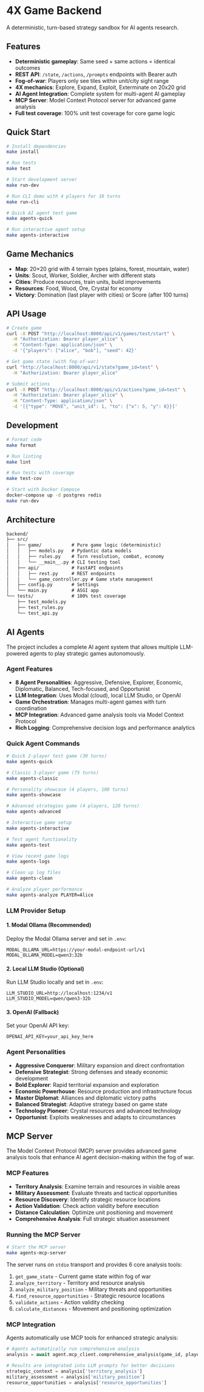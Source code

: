 # 4X Game Backend

A deterministic, turn-based strategy sandbox for AI agents research.

## Features

- **Deterministic gameplay**: Same seed + same actions = identical outcomes
- **REST API**: `/state`, `/actions`, `/prompts` endpoints with Bearer auth
- **Fog-of-war**: Players only see tiles within unit/city sight range
- **4X mechanics**: Explore, Expand, Exploit, Exterminate on 20x20 grid
- **AI Agent Integration**: Complete system for multi-agent AI gameplay
- **MCP Server**: Model Context Protocol server for advanced game analysis
- **Full test coverage**: 100% unit test coverage for core game logic

## Quick Start

```bash
# Install dependencies
make install

# Run tests
make test

# Start development server
make run-dev

# Run CLI demo with 4 players for 10 turns
make run-cli

# Quick AI agent test game
make agents-quick

# Run interactive agent setup
make agents-interactive
```

## Game Mechanics

- **Map**: 20×20 grid with 4 terrain types (plains, forest, mountain, water)
- **Units**: Scout, Worker, Soldier, Archer with different stats
- **Cities**: Produce resources, train units, build improvements
- **Resources**: Food, Wood, Ore, Crystal for economy
- **Victory**: Domination (last player with cities) or Score (after 100 turns)

## API Usage

```bash
# Create game
curl -X POST "http://localhost:8000/api/v1/games/test/start" \
  -H "Authorization: Bearer player_alice" \
  -H "Content-Type: application/json" \
  -d '{"players": ["alice", "bob"], "seed": 42}'

# Get game state (with fog-of-war)
curl "http://localhost:8000/api/v1/state?game_id=test" \
  -H "Authorization: Bearer player_alice"

# Submit actions
curl -X POST "http://localhost:8000/api/v1/actions?game_id=test" \
  -H "Authorization: Bearer player_alice" \
  -H "Content-Type: application/json" \
  -d '[{"type": "MOVE", "unit_id": 1, "to": {"x": 5, "y": 6}}]'
```

## Development

```bash
# Format code
make format

# Run linting
make lint

# Run tests with coverage
make test-cov

# Start with Docker Compose
docker-compose up -d postgres redis
make run-dev
```

## Architecture

```txt
backend/
├── src/
│   ├── game/           # Pure game logic (deterministic)
│   │   ├── models.py   # Pydantic data models
│   │   ├── rules.py    # Turn resolution, combat, economy
│   │   └── __main__.py # CLI testing tool
│   ├── api/            # FastAPI endpoints
│   │   ├── rest.py     # REST endpoints
│   │   └── game_controller.py # Game state management
│   ├── config.py       # Settings
│   └── main.py         # ASGI app
└── tests/              # 100% test coverage
    ├── test_models.py
    ├── test_rules.py
    └── test_api.py
```

## AI Agents

The project includes a complete AI agent system that allows multiple LLM-powered agents to play strategic games autonomously.

### Agent Features

- **8 Agent Personalities**: Aggressive, Defensive, Explorer, Economic, Diplomatic, Balanced, Tech-focused, and Opportunist
- **LLM Integration**: Uses Modal (cloud), local LLM Studio, or OpenAI
- **Game Orchestration**: Manages multi-agent games with turn coordination
- **MCP Integration**: Advanced game analysis tools via Model Context Protocol
- **Rich Logging**: Comprehensive decision logs and performance analytics

### Quick Agent Commands

```bash
# Quick 2-player test game (30 turns)
make agents-quick

# Classic 3-player game (75 turns)
make agents-classic

# Personality showcase (4 players, 100 turns)
make agents-showcase

# Advanced strategies game (4 players, 120 turns)
make agents-advanced

# Interactive game setup
make agents-interactive

# Test agent functionality
make agents-test

# View recent game logs
make agents-logs

# Clean up log files
make agents-clean

# Analyze player performance
make agents-analyze PLAYER=Alice
```

### LLM Provider Setup

#### 1. Modal Ollama (Recommended)

Deploy the Modal Ollama server and set in `.env`:

```env
MODAL_OLLAMA_URL=https://your-modal-endpoint-url/v1
MODAL_OLLAMA_MODEL=qwen3:32b
```

#### 2. Local LLM Studio (Optional)

Run LLM Studio locally and set in `.env`:

```env
LLM_STUDIO_URL=http://localhost:1234/v1
LLM_STUDIO_MODEL=qwen/qwen3-32b
```

#### 3. OpenAI (Fallback)

Set your OpenAI API key:

```env
OPENAI_API_KEY=your_api_key_here
```

### Agent Personalities

- **Aggressive Conqueror**: Military expansion and direct confrontation
- **Defensive Strategist**: Strong defenses and steady economic development
- **Bold Explorer**: Rapid territorial expansion and exploration
- **Economic Powerhouse**: Resource production and infrastructure focus
- **Master Diplomat**: Alliances and diplomatic victory paths
- **Balanced Strategist**: Adaptive strategy based on game state
- **Technology Pioneer**: Crystal resources and advanced technology
- **Opportunist**: Exploits weaknesses and adapts to circumstances

## MCP Server

The Model Context Protocol (MCP) server provides advanced game analysis tools that enhance AI agent decision-making within the fog of war.

### MCP Features

- **Territory Analysis**: Examine terrain and resources in visible areas
- **Military Assessment**: Evaluate threats and tactical opportunities
- **Resource Discovery**: Identify strategic resource locations
- **Action Validation**: Check action validity before execution
- **Distance Calculation**: Optimize unit positioning and movement
- **Comprehensive Analysis**: Full strategic situation assessment

### Running the MCP Server

```bash
# Start the MCP server
make agents-mcp-server
```

The server runs on `stdio` transport and provides 6 core analysis tools:

1. `get_game_state` - Current game state within fog of war
2. `analyze_territory` - Territory and resource analysis
3. `analyze_military_position` - Military threats and opportunities
4. `find_resource_opportunities` - Strategic resource locations
5. `validate_actions` - Action validity checking
6. `calculate_distances` - Movement and positioning optimization

### MCP Integration

Agents automatically use MCP tools for enhanced strategic analysis:

```python
# Agents automatically run comprehensive analysis
analysis = await agent.mcp_client.comprehensive_analysis(game_id, player_id)

# Results are integrated into LLM prompts for better decisions
strategic_context = analysis['territory_analysis']
military_assessment = analysis['military_position']
resource_opportunities = analysis['resource_opportunities']
```
